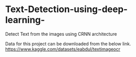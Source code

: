 # Text-Detection-using-deep-learning-
Detect Text from the images using CRNN architecture


Data for this project can be downloaded from the below link. 
https://www.kaggle.com/datasets/eabdul/textimageocr 
